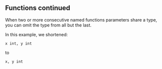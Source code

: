 ## Functions continued

When two or more consecutive named functions parameters share a type, you can omit the type from all but the last.

In this example, we shortened:

```x int, y int ```

to

```x, y int ```
